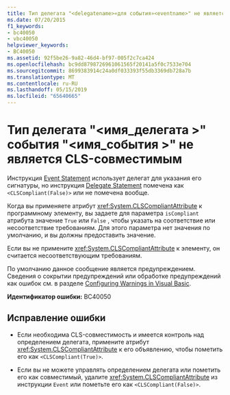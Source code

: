 ```yaml
---
title: Тип делегата "<delegatename>«для события»<eventname>" не является CLS-совместимым
ms.date: 07/20/2015
f1_keywords:
- bc40050
- vbc40050
helpviewer_keywords:
- BC40050
ms.assetid: 92f5be26-9a82-46d4-bf97-005f2c7ca424
ms.openlocfilehash: bc9dd8798726961061565f20141a5f0c7533e704
ms.sourcegitcommit: 8699383914c24a0df033393f55db3369db728a7b
ms.translationtype: MT
ms.contentlocale: ru-RU
ms.lasthandoff: 05/15/2019
ms.locfileid: "65640665"
---
```

# <a name="delegate-type-delegatename-of-event-eventname-is-not-cls-compliant"></a>Тип делегата "\<имя_делегата >" события "\<имя_события >" не является CLS-совместимым
Инструкция [Event Statement](../../visual-basic/language-reference/statements/event-statement.md) использует делегат для указания его сигнатуры, но инструкция [Delegate Statement](../../visual-basic/language-reference/statements/delegate-statement.md) помечена как `<CLSCompliant(False)>` или не помечена вообще.  
  
 Когда вы применяете атрибут <xref:System.CLSCompliantAttribute> к программному элементу, вы задаете для параметра `isCompliant` атрибута значение `True` или `False` , чтобы указать на соответствие или несоответствие требованиям. Для этого параметра нет значения по умолчанию, и вы должны предоставить значение.  
  
 Если вы не примените <xref:System.CLSCompliantAttribute> к элементу, он считается несоответствующим требованиям.  
  
 По умолчанию данное сообщение является предупреждением. Сведения о сокрытии предупреждений или обработке предупреждений как ошибок см. в разделе [Configuring Warnings in Visual Basic](/visualstudio/ide/configuring-warnings-in-visual-basic).  
  
 **Идентификатор ошибки:** BC40050  
  
## <a name="to-correct-this-error"></a>Исправление ошибки  
  
- Если необходима CLS-совместимость и имеется контроль над определением делегата, примените атрибут <xref:System.CLSCompliantAttribute> к его объявлению, чтобы пометить его как `<CLSCompliant(True)>`.  
  
- Если вы не можете управлять определением делегата или пометить его как совместимый, удалите <xref:System.CLSCompliantAttribute> из инструкции `Event` или пометьте его как `<CLSCompliant(False)>`.
